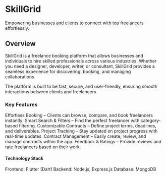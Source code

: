 # SkillGrid

Empowering businesses and clients to connect with top freelancers effortlessly.

## Overview

SkillGrid is a freelance booking platform that allows businesses and individuals to hire skilled professionals across various industries. Whether you need a designer, developer, writer, or consultant, SkillGrid provides a seamless experience for discovering, booking, and managing collaborations.

The platform is built to be fast, secure, and user-friendly, ensuring smooth interactions between clients and freelancers.

### Key Features

Effortless Booking – Clients can browse, compare, and book freelancers instantly.
Smart Search & Filters – Find the perfect freelancer with category-based filtering.
Customizable Contracts – Define project terms, deadlines, and deliverables.
Project Tracking – Stay updated on project progress with real-time updates.
Contract Management – Easily create, review, and manage contracts within the app.
Feedback & Ratings – Provide reviews and rate freelancers based on their work.

#### Technology Stack

Frontend: Flutter (Dart)
Backend: Node.js, Express.js
Database: MongoDB



